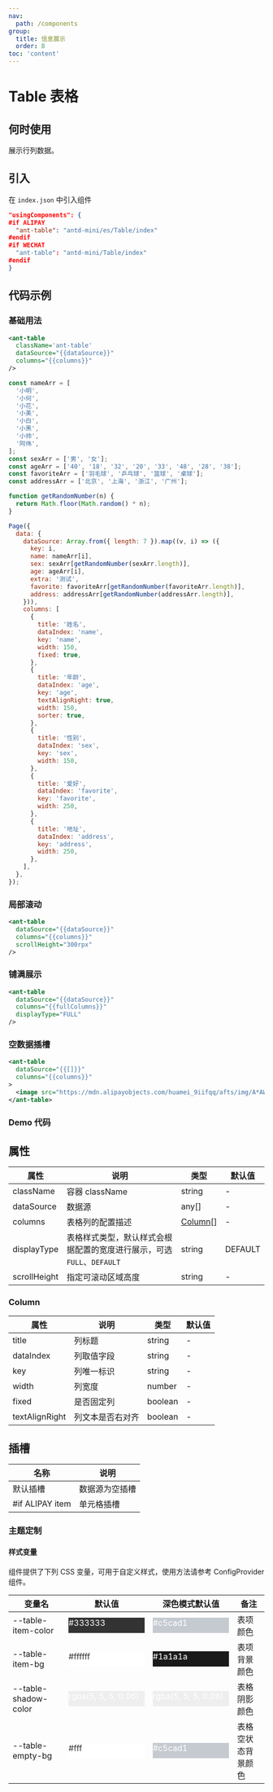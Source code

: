 ```yaml
---
nav:
  path: /components
group:
  title: 信息展示
  order: 8
toc: 'content'
---
```


# Table 表格

## 何时使用

展示行列数据。

## 引入

在 `index.json` 中引入组件

```json
"usingComponents": {
#if ALIPAY
  "ant-table": "antd-mini/es/Table/index"
#endif
#if WECHAT
  "ant-table": "antd-mini/Table/index"
#endif
}
```

## 代码示例

### 基础用法

```xml
<ant-table
  className='ant-table'
  dataSource="{{dataSource}}"
  columns="{{columns}}"
/>
```

```js
const nameArr = [
  '小明',
  '小何',
  '小花',
  '小美',
  '小白',
  '小黑',
  '小帅',
  '阿伟',
];
const sexArr = ['男', '女'];
const ageArr = ['40', '18', '32', '20', '33', '48', '28', '38'];
const favoriteArr = ['羽毛球', '乒乓球', '篮球', '桌球'];
const addressArr = ['北京', '上海', '浙江', '广州'];

function getRandomNumber(n) {
  return Math.floor(Math.random() * n);
}

Page({
  data: {
    dataSource: Array.from({ length: 7 }).map((v, i) => ({
      key: i,
      name: nameArr[i],
      sex: sexArr[getRandomNumber(sexArr.length)],
      age: ageArr[i],
      extra: '测试',
      favorite: favoriteArr[getRandomNumber(favoriteArr.length)],
      address: addressArr[getRandomNumber(addressArr.length)],
    })),
    columns: [
      {
        title: '姓名',
        dataIndex: 'name',
        key: 'name',
        width: 150,
        fixed: true,
      },
      {
        title: '年龄',
        dataIndex: 'age',
        key: 'age',
        textAlignRight: true,
        width: 150,
        sorter: true,
      },
      {
        title: '性别',
        dataIndex: 'sex',
        key: 'sex',
        width: 150,
      },
      {
        title: '爱好',
        dataIndex: 'favorite',
        key: 'favorite',
        width: 250,
      },
      {
        title: '地址',
        dataIndex: 'address',
        key: 'address',
        width: 250,
      },
    ],
  },
});
```

### 局部滚动

```xml
<ant-table
  dataSource="{{dataSource}}"
  columns="{{columns}}"
  scrollHeight="300rpx"
/>
```

### 铺满展示

```xml
<ant-table
  dataSource="{{dataSource}}"
  columns="{{fullColumns}}"
  displayType="FULL"
/>
```

### 空数据插槽

```xml
<ant-table
  dataSource="{{[]}}"
  columns="{{columns}}"
>
  <image src="https://mdn.alipayobjects.com/huamei_9iifqq/afts/img/A*AWeXQYuIODwAAAAAAAAAAAAADjWYAQ/original" />
</ant-table>
```

### Demo 代码

<code src="../../demo/pages/Table/index"></code>

## 属性

| 属性         | 说明                                                                   | 类型                | 默认值  |
| ------------ | ---------------------------------------------------------------------- | ------------------- | ------- |
| className    | 容器 className                                                         | string              | -       |
| dataSource   | 数据源                                                                 | any[]               | -       |
| columns      | 表格列的配置描述                                                       | [Column](#column)[] | -       |
| displayType  | 表格样式类型，默认样式会根据配置的宽度进行展示，可选 `FULL`、`DEFAULT` | string              | DEFAULT |
| scrollHeight | 指定可滚动区域高度                                                     | string              | -       |

### Column

| 属性           | 说明             | 类型    | 默认值 |
| -------------- | ---------------- | ------- | ------ |
| title          | 列标题           | string  | -      |
| dataIndex      | 列取值字段       | string  | -      |
| key            | 列唯一标识       | string  | -      |
| width          | 列宽度           | number  | -      |
| fixed          | 是否固定列       | boolean | -      |
| textAlignRight | 列文本是否右对齐 | boolean | -      |

## 插槽

| 名称            | 说明           |
| --------------- | -------------- |
| 默认插槽        | 数据源为空插槽 |
| #if ALIPAY item | 单元格插槽     |

### 主题定制

#### 样式变量

组件提供了下列 CSS 变量，可用于自定义样式，使用方法请参考 ConfigProvider 组件。

| 变量名               | 默认值                                                                                                                    | 深色模式默认值                                                                                                            | 备注               |
| -------------------- | ------------------------------------------------------------------------------------------------------------------------- | ------------------------------------------------------------------------------------------------------------------------- | ------------------ |
| --table-item-color   | <div style="width: 150px; height: 30px; background-color: #333333; color: #ffffff;">#333333</div>                         | <div style="width: 150px; height: 30px; background-color: #c5cad1; color: #ffffff;">#c5cad1</div>                         | 表项颜色           |
| --table-item-bg      | <div style="width: 150px; height: 30px; background-color: #ffffff; color: #333333;">#ffffff</div>                         | <div style="width: 150px; height: 30px; background-color: #1a1a1a; color: #ffffff;">#1a1a1a</div>                         | 表项背景颜色       |
| --table-shadow-color | <div style="width: 150px; height: 30px; background-color: rgba(5, 5, 5, 0.06); color: #ffffff;">rgba(5, 5, 5, 0.06)</div> | <div style="width: 150px; height: 30px; background-color: rgba(5, 5, 5, 0.06); color: #ffffff;">rgba(5, 5, 5, 0.06)</div> | 表格阴影颜色       |
| --table-empty-bg     | <div style="width: 150px; height: 30px; background-color: #fff; color: #333333;">#fff</div>                               | <div style="width: 150px; height: 30px; background-color: #c5cad1; color: #ffffff;">#c5cad1</div>                         | 表格空状态背景颜色 |
